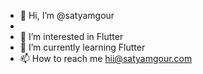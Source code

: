 - 👋 Hi, I’m @satyamgour
- 
- 👀 I’m interested in Flutter
- 🌱 I’m currently learning Flutter
- 📫 How to reach me hii@satyamgour.com


<!---
satyamgour/satyamgour is a ✨ special ✨ repository because its `README.md` (this file) appears on your GitHub profile.
You can click the Preview link to take a look at your changes.
--->
